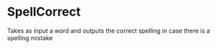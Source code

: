 # SpellCorrect
Takes as input a word and outputs the correct spelling in case there is a spelling mistake
